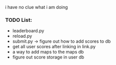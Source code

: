 i have no clue what i am doing
### TODO List:
- leaderboard.py
- reload.py
- submit.py -> figure out how to add scores to db
- get all user scores after linking in link.py
- a way to add maps to the maps db
- figure out score storage in user db